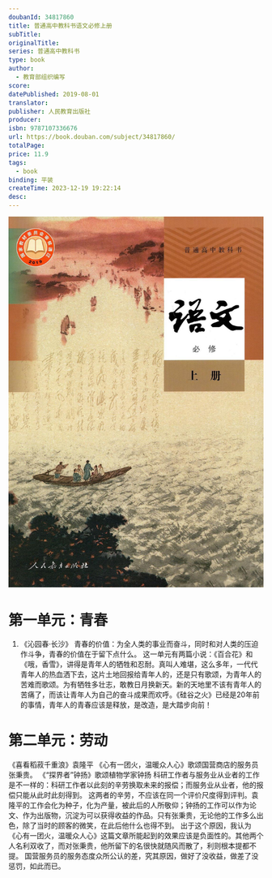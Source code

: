 ```yaml
---
doubanId: 34817860
title: 普通高中教科书语文必修上册
subTitle: 
originalTitle: 
series: 普通高中教科书
type: book
author: 
  - 教育部组织编写
score: 
datePublished: 2019-08-01
translator: 
publisher: 人民教育出版社
producer: 
isbn: 9787107336676
url: https://book.douban.com/subject/34817860/
totalPage: 
price: 11.9
tags:  
  - book
binding: 平装
createTime: 2023-12-19 19:22:14
desc: 
---
```


![image](assets/s33567668.jpg)

# 第一单元：青春
1. 《沁园春·长沙》
青春的价值：为全人类的事业而奋斗，同时和对人类的压迫作斗争，青春的价值在于留下点什么。
这一单元有两篇小说：《百合花》和《哦，香雪》，讲得是青年人的牺牲和忍耐。真叫人难堪，这么多年，一代代青年人的热血洒下去，这片土地回报给青年人的，还是只有歌颂，为青年人的苦难而歌颂。为有牺牲多壮志，敢教日月换新天。新的天地里不该有青年人的苦痛了，而该让青年人为自己的奋斗成果而欢呼。《硅谷之火》已经是20年前的事情，青年人的青春应该是释放，是改造，是大踏步向前！
# 第二单元：劳动
《喜看稻菽千重浪》袁隆平
《心有一团火，温暖众人心》歌颂国营商店的服务员张秉贵。
《“探界者”钟扬》歌颂植物学家钟扬
科研工作者与服务业从业者的工作是不一样的：科研工作者以此刻的辛劳换取未来的报偿；而服务业从业者，他的报偿只能从此时此刻得到。
这两者的辛劳，不应该在同一个评价尺度得到评判。袁隆平的工作会化为种子，化为产量，被此后的人所敬仰；钟扬的工作可以作为论文、作为出版物，沉淀为可以获得收益的作品。只有张秉贵，无论他的工作多么出色，除了当时的顾客的微笑，在此后他什么也得不到。
出于这个原因，我认为《心有一团火，温暖众人心》这篇文章所能起到的效果应该是负面性的。其他两个人名利双收了，而对张秉贵，他所留下的名很快就随风而散了，利则根本提都不提。
国营服务员的服务态度众所公认的差，究其原因，做好了没收益，做差了没惩罚，如此而已。
